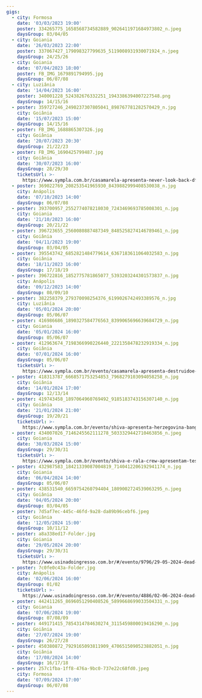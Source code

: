```yaml
---
gigs:
  - city: Formosa
    date: '03/03/2023 19:00'
    poster: 334265775_1658568734582889_9026411971684973802_n.jpeg
    daysGroup: 03/04/05
  - city: Goiania
    date: '26/03/2023 22:00'
    poster: 337067427_179098327799635_5119008931930071924_n.jpeg
    daysGroup: 24/25/26
  - city: Goiania
    date: '07/04/2023 18:00'
    poster: FB_IMG_1679891794995.jpg
    daysGroup: 06/07/08
  - city: Luziânia
    date: '14/04/2023 16:00'
    poster: 340001228_524382676332251_1943386394007227548.png
    daysGroup: 14/15/16
  - poster: 359727246_2490237307805041_898767781282570429_n.jpg
    city: Goiânia
    date: '15/07/2023 15:00'
    daysGroup: 14/15/16
  - poster: FB_IMG_1688865307326.jpg
    city: Goiânia
    date: '20/07/2023 20:30'
    daysGroup: 21/22/23
  - poster: FB_IMG_1690425799487.jpg
    city: Goiânia
    date: '30/07/2023 16:00'
    daysGroup: 28/29/30
    ticketsUrl: >-
      https://www.sympla.com.br/casamarela-apresenta-never-look-back-df-galinha-preta-df-teia-gyn-e-dergo-gyn__2059430
  - poster: 369022769_208253541965930_8439882999408530038_n.jpg
    city: Anápolis
    date: '07/10/2023 14:00'
    daysGroup: 06/07/08
  - poster: 393700957_2552774078218030_7243469693785008301_n.jpg
    city: Goiania
    date: '21/10/2023 16:00'
    daysGroup: 20/21/22
  - poster: 396723655_2560080887487349_8485258274146789461_n.jpg
    city: Goiânia
    date: '04/11/2023 19:00'
    daysGroup: 03/04/05
  - poster: 395543742_6852821484779614_6367183611064032583_n.jpg
    city: Goiânia
    date: '18/11/2023 16:00'
    daysGroup: 17/18/19
  - poster: 396722816_1852775781865077_5393203244301573837_n.jpg
    city: Anápolis
    date: '09/12/2023 14:00'
    daysGroup: 08/09/10
  - poster: 382258379_279370098254376_6199026742493389576_n.jpg
    city: Luziânia
    date: '05/01/2024 20:00'
    daysGroup: 05/06/07
  - poster: 416986686_1890327584776563_8399065696639684729_n.jpg
    city: Goiania
    date: '05/01/2024 16:00'
    daysGroup: 05/06/07
  - poster: 412963674_7198366990226440_2221358478232919334_n.jpg
    city: Goiânia
    date: '07/01/2024 16:00'
    daysGroup: 05/06/07
    ticketsUrl: >-
      https://www.sympla.com.br/evento/casamarela-apresenta-destruidoe-mexico-orelha-seca-ba-bombvomit-e-zeugma/2299059
  - poster: 418313787_6668571753254853_7968279103094058258_n.jpg
    city: Goiânia
    date: '14/01/2024 17:00'
    daysGroup: 12/13/14
  - poster: 419743458_1897064960769492_9185183743156307140_n.jpg
    city: Goiânia
    date: '21/01/2024 21:00'
    daysGroup: 19/20/21
    ticketsUrl: >-
      https://www.sympla.com.br/evento/shiva-apresenta-herzegovina-bang-bang-babies/2287865
  - poster: 434007026_7146245562111278_5033329442710463856_n.jpeg
    city: Goiania
    date: '30/03/2024 15:00'
    daysGroup: 29/30/31
    ticketsUrl: >-
      https://www.sympla.com.br/evento/shiva-e-rala-crew-apresentam-test-teia-tour/2384345
  - poster: 432987583_18421339087004819_7140412206192941174_n.jpg
    city: Goiania
    date: '06/04/2024 14:00'
    daysGroup: 05/06/07
  - poster: 438531540_6659754260794404_1809002724539063295_n.jpeg
    city: Goiânia
    date: '04/05/2024 20:00'
    daysGroup: 03/04/05
  - poster: 7d5af7ec-445c-46fd-9a28-da89b96cebf6.jpeg
    city: Goiânia
    date: '12/05/2024 15:00'
    daysGroup: 10/11/12
  - poster: a8a338ed17-Folder.jpg
    city: Goiania
    date: '29/05/2024 20:00'
    daysGroup: 29/30/31
    ticketsUrl: >-
      https://www.usinadoingresso.com.br/#/evento/9796/29-05-2024-dead-fish-goiania
  - poster: 7c0fe0c43a-Folder.jpg
    city: Anápolis
    date: '02/06/2024 16:00'
    daysGroup: 01/02
    ticketsUrl: >-
      https://www.usinadoingresso.com.br/#/evento/4886/02-06-2024-dead-fish-anapolis
  - poster: 442411265_8696051290408526_5899668699033504331_n.jpg
    city: Goiania
    date: '07/06/2024 19:00'
    daysGroup: 07/08/09
  - poster: 449171415_7854314784630274_3115459800019416290_n.jpg
    city: Goiânia
    date: '27/07/2024 19:00'
    daysGroup: 26/27/28
  - poster: 450380872_7929165093811909_4706515090523882051_n.jpg
    city: Goiânia
    date: '17/08/2024 14:00'
    daysGroup: 16/17/18
  - poster: 257c1fba-1ff8-476a-9bc0-737e22c68fd0.jpeg
    city: Formosa
    date: '07/09/2024 17:00'
    daysGroup: 06/07/08
---
```


